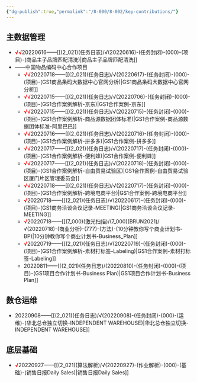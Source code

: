 ```yaml
---
{"dg-publish":true,"permalink":"/8-000/8-002/key-contributions/"}
---
```



## 主数据管理
+ <strong><font color=#FF0000>√√</font></strong>20220616——[[(2_021)(任务日志)/√(20220616)-(任务封闭)-(000)-(项目)-(商品主子品牌匹配清洗)\|商品主子品牌匹配清洗]]
+ ——中国物品编码中心合作项目
    + <strong><font color=#FF0000>√√</font></strong>20220718——[[(2_021)(任务日志)/√(20220617)-(任务封闭)-(000)-(项目)-(GS1商品条码大数据中心官网分析)\|GS1商品条码大数据中心官网分析]]
    + <strong><font color=#FF0000>√√</font></strong>20220715——[[(2_021)(任务日志)/√(20220706)-(任务封闭)-(000)-(项目)-(GS1合作案例解析-京东)\|GS1合作案例-京东]]
    + <strong><font color=#FF0000>√√</font></strong>20220715——[[(2_021)(任务日志)/√(20220715)-(任务封闭)-(000)-(项目)-(GS1合作案例解析-商品源数据团体标准)\|GS1合作案例-商品源数据团体标准-阿里巴巴]]
    + <strong><font color=#FF0000>√√</font></strong>20220716——[[(2_021)(任务日志)/√(20220716)-(任务封闭)-(000)-(项目)-(GS1合作案例解析-拼多多)\|GS1合作案例-拼多多]]
    + <strong><font color=#FF0000>√√</font></strong>20220717——[[(2_021)(任务日志)/√(20220717)-(任务封闭)-(000)-(项目)-(GS1合作案例解析-便利蜂)\|GS1合作案例-便利蜂]]
    + <strong><font color=#FF0000>√√</font></strong>20220717——[[(2_021)(任务日志)/√(20220718)-(任务封闭)-(000)-(项目)-(GS1合作案例解析-自由贸易试验区)\|GS1合作案例-自由贸易试验区厦门片区管理委员会]]
    + <strong><font color=#FF0000>√√</font></strong>20220718——[[(2_021)(任务日志)/√(20220717)-(任务封闭)-(000)-(项目)-(GS1合作案例解析-跨境电商平台)\|GS1合作案例-跨境电商平台]]
    + <strong><font color=#FF0000>√</font></strong>20220718——[[(2_021)(任务日志)/√(20220617)-(任务封闭)-(000)-(项目)-(GS1商务洽谈会议记录-MEETING)\|GS1商务洽谈会议记录-MEETING]]
    + <strong><font color=#FF0000>√</font></strong>20220718——[[(7_000)(激光扫描)/(7_000)(BRUN2021)/√(20220718)-(商业分析)-(777)-(方法)-(10分钟教你写个商业计划书-BP)\|10分钟教你写个商业计划书-Business_Plan]]
    + <strong><font color=#FF0000>√</font></strong>20220719——[[(2_021)(任务日志)/√(20220719)-(任务封闭)-(000)-(项目)-(GS1合作案例解析-素材打标签-Labeling)\|GS1合作案例-素材打标签-Labeling]]
    + 20220811——[[(2_021)(任务日志)/(20220810)-(任务封闭)-(000)-(项目)-(GS1项目合作计划书-Business Plan)\|GS1项目合作计划书-Business Plan]]

## 数仓运维
+ 20220908——[[(2_021)(任务日志)/√(20220908)-(任务封闭)-(000)-(运维)-(华北总仓独立切换-INDEPENDENT WAREHOUSE)\|华北总仓独立切换-INDEPENDENT WAREHOUSE]]

## 底层基础
+ <strong><font color=#FF0000>√</font></strong>20220927——[[(2_021)(算法解析)/√(20220927)-(作业解析)-(000)-(基础)-(销售日报Daily Sales)\|销售日报Daily Sales]]















